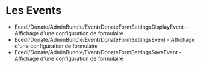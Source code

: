 # Les Events

  * Ecedi/Donate/AdminBundle/Event/DonateFormSettingsDisplayEvent - Affichage d'une configuration de formulaire
  * Ecedi/Donate/AdminBundle/Event/DonateFormSettingsEvent - Affichage d'une configuration de formulaire
  * Ecedi/Donate/AdminBundle/Event/DonateFormSettingsSaveEvent - Affichage d'une configuration de formulaire
